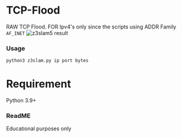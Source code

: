 # TCP-Flood
RAW TCP Flood. FOR Ipv4's only since the scripts using ADDR Family ```AF_INET```
![z3slam5 result](https://user-images.githubusercontent.com/48758770/166100215-b2c377d3-a70b-406f-9b78-cce4c16703bc.png)

### Usage
```
python3 z3slam.py ip port bytes
```

# Requirement
Python 3.9+

### ReadME
Educational purposes only
